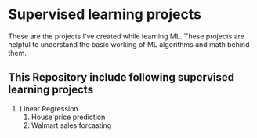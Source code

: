 # Supervised learning projects
 These are the projects I've created while learning ML.
 These projects are helpful to understand the basic working of ML algorithms and math behind them.


## This Repository include following supervised learning projects

  1. Linear Regression
       1. House price prediction
       2. Walmart sales forcasting
